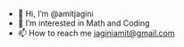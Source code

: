 - 👋 Hi, I’m @amitjagini
- 👀 I’m interested in Math and Coding
- 📫 How to reach me jaginiamit@gmail.com

<!---
amitjagini/amitjagini is a ✨ special ✨ repository because its `README.md` (this file) appears on your GitHub profile.
You can click the Preview link to take a look at your changes.
--->

